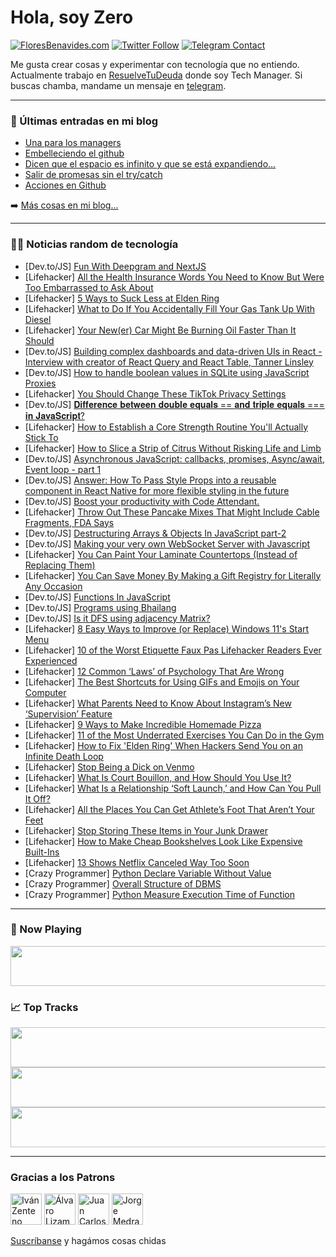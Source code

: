 # Hola, soy Zero

[![FloresBenavides.com](https://img.shields.io/website?down_message=oops&label=MiBlog&style=for-the-badge&up_message=online&url=https%3A%2F%2Ffloresbenavides.com)](https://floresbenavides.com) [![Twitter Follow](https://img.shields.io/twitter/follow/ZeroDragon?color=%231DA1F2&label=Follow&logo=twitter&logoColor=ffffff&style=for-the-badge)](https://twitter.com/zerodragon) [![Telegram Contact](https://img.shields.io/badge/escr%C3%ADbeme-ZeroDragon-%2326A5E4?style=for-the-badge&logo=telegram)](https://t.me/zerodragon)

Me gusta crear cosas y experimentar con tecnología que no entiendo.
Actualmente trabajo en [ResuelveTuDeuda](http://github.com/resuelve) donde soy Tech Manager.
Si buscas chamba, mandame un mensaje en [telegram](https://t.me/zerodragon).

---

### 📕 Últimas entradas en mi blog
<!-- BLOG-POST-LIST:START -->
- [Una para los managers](https://floresbenavides.com/una-para-los-managers/)
- [Embelleciendo el github](https://floresbenavides.com/embelleciendo-el-github/)
- [Dicen que el espacio es infinito y que se está expandiendo…](https://floresbenavides.com/dicen-que-el-espacio-es-infinito-y-que-se-esta-expandiendo/)
- [Salir de promesas sin el try/catch](https://floresbenavides.com/salir-de-promesas-sin-el-try-catch/)
- [Acciones en Github](https://floresbenavides.com/acciones-en-github/)
<!-- BLOG-POST-LIST:END -->

➡️ [Más cosas en mi blog...](https://floresbenavides.com)

---

### 👨‍💻 Noticias random de tecnología
<!-- TECH-POSTS:START -->
- [Dev.to/JS] [Fun With Deepgram and NextJS](https://dev.to/cerchie/fun-with-deepgram-and-nextjs-2212)
- [Lifehacker] [All the Health Insurance Words You Need to Know But Were Too Embarrassed to Ask About](https://lifehacker.com/all-the-health-insurance-words-you-need-to-know-but-wer-1848688048)
- [Lifehacker] [5 Ways to Suck Less at Elden Ring](https://lifehacker.com/5-ways-to-suck-less-at-elden-ring-1848687138)
- [Lifehacker] [What to Do If You Accidentally Fill Your Gas Tank Up With Diesel](https://lifehacker.com/what-to-do-if-you-accidentally-fill-your-gas-tank-up-wi-1848686631)
- [Lifehacker] [Your New&lpar;er&rpar; Car Might Be Burning Oil Faster Than It Should](https://lifehacker.com/your-new-er-car-might-be-burning-oil-faster-than-it-sh-1848685618)
- [Dev.to/JS] [Building complex dashboards and data-driven UIs in React - Interview with creator of React Query and React Table, Tanner Linsley](https://dev.to/clssmitty/building-complex-dashboards-and-data-driven-uis-in-react-interview-with-creator-of-react-query-and-react-table-tanner-linsley-3f6p)
- [Dev.to/JS] [How to handle boolean values in SQLite using JavaScript Proxies](https://dev.to/mliakos/how-to-handle-boolean-values-in-sqlite-using-javascript-proxies-1mg1)
- [Lifehacker] [You Should Change These TikTok Privacy Settings](https://lifehacker.com/you-should-change-these-tiktok-privacy-settings-1848685959)
- [Dev.to/JS] [𝐃𝐢𝐟𝐟𝐞𝐫𝐞𝐧𝐜𝐞 𝐛𝐞𝐭𝐰𝐞𝐞𝐧 𝐝𝐨𝐮𝐛𝐥𝐞 𝐞𝐪𝐮𝐚𝐥𝐬 == 𝐚𝐧𝐝 𝐭𝐫𝐢𝐩𝐥𝐞 𝐞𝐪𝐮𝐚𝐥𝐬 === 𝐢𝐧 𝐉𝐚𝐯𝐚𝐒𝐜𝐫𝐢𝐩𝐭?](https://dev.to/hrid620/--49ck)
- [Lifehacker] [How to Establish a Core Strength Routine You&#39;ll Actually Stick To](https://lifehacker.com/how-to-establish-a-core-strength-routine-youll-actually-1848686501)
- [Lifehacker] [How to Slice a Strip of Citrus Without Risking Life and Limb](https://lifehacker.com/how-to-slice-a-strip-of-citrus-without-risking-life-and-1848686991)
- [Dev.to/JS] [Asynchronous JavaScript: callbacks, promises, Async/await, Event loop - part 1](https://dev.to/cinarb2/asynchronous-javascript-callbacks-promises-asyncawait-event-loop-part-1-4ep8)
- [Dev.to/JS] [Answer: How To Pass Style Props into a reusable component in React Native for more flexible styling in the future](https://dev.to/anatugreen/answer-how-to-pass-style-props-into-a-reusable-component-in-react-native-for-more-flexible-styling-in-the-future-41mp)
- [Dev.to/JS] [Boost your productivity with Code Attendant.](https://dev.to/dordchn/boost-your-productivity-with-code-attendant-20p1)
- [Lifehacker] [Throw Out These Pancake Mixes That Might Include Cable Fragments, FDA Says](https://lifehacker.com/throw-out-these-pancake-mixes-that-might-include-cable-1848685458)
- [Dev.to/JS] [Destructuring Arrays &amp; Objects In JavaScript part-2](https://dev.to/jassin82/destructuring-arrays-objects-in-javascript-part-2-4pad)
- [Dev.to/JS] [Making your very own WebSocket Server with Javascript](https://dev.to/smpnjn/making-your-very-own-websocket-server-with-javascript-119a)
- [Lifehacker] [You Can Paint Your Laminate Countertops &lpar;Instead of Replacing Them&rpar;](https://lifehacker.com/you-can-paint-your-laminate-countertops-instead-of-rep-1848684147)
- [Lifehacker] [You Can Save Money By Making a Gift Registry for Literally Any Occasion](https://lifehacker.com/you-can-save-money-by-making-a-gift-registry-for-litera-1848686093)
- [Dev.to/JS] [Functions In JavaScript](https://dev.to/hardikmirg/functions-in-javascript-17b1)
- [Dev.to/JS] [Programs using Bhailang](https://dev.to/amananandrai/programs-using-bhailang-f5m)
- [Dev.to/JS] [Is it DFS using adjacency Matrix?](https://dev.to/urstrulyvishwak/is-it-dfs-using-adjacency-matrix-1mf0)
- [Lifehacker] [8 Easy Ways to Improve &lpar;or Replace&rpar; Windows 11&#39;s Start Menu](https://lifehacker.com/8-easy-ways-to-improve-or-replace-windows-11s-start-m-1848684451)
- [Lifehacker] [10 of the Worst Etiquette Faux Pas Lifehacker Readers Ever Experienced](https://lifehacker.com/10-of-the-worst-etiquette-faux-pas-lifehacker-readers-e-1848681196)
- [Lifehacker] [12 Common ‘Laws’ of Psychology That Are Wrong](https://lifehacker.com/12-common-laws-of-psychology-that-are-bullshit-1848683494)
- [Lifehacker] [The Best Shortcuts for Using GIFs and Emojis on Your Computer](https://lifehacker.com/the-best-shortcuts-for-using-gifs-and-emojis-on-your-co-1848684883)
- [Lifehacker] [What Parents Need to Know About Instagram’s New ‘Supervision’ Feature](https://lifehacker.com/what-parents-need-to-know-about-instagram-s-new-superv-1848683921)
- [Lifehacker] [9 Ways to Make Incredible Homemade Pizza](https://lifehacker.com/9-ways-to-make-incredible-homemade-pizza-1848682268)
- [Lifehacker] [11 of the Most Underrated Exercises You Can Do in the Gym](https://lifehacker.com/11-of-the-most-underrated-exercises-you-can-do-in-the-g-1848681707)
- [Lifehacker] [How to Fix &#39;Elden Ring&#39; When Hackers Send You on an Infinite Death Loop](https://lifehacker.com/how-to-fix-elden-ring-when-hackers-send-you-on-an-infin-1848681820)
- [Lifehacker] [Stop Being a Dick on Venmo](https://lifehacker.com/stop-being-a-dick-on-venmo-1848681834)
- [Lifehacker] [What Is Court Bouillon, and How Should You Use It?](https://lifehacker.com/what-is-court-bouillon-and-how-should-you-use-it-1848680921)
- [Lifehacker] [What Is a Relationship ‘Soft Launch,’ and How Can You Pull It Off?](https://lifehacker.com/what-is-a-relationship-soft-launch-and-how-can-you-p-1848681538)
- [Lifehacker] [All the Places You Can Get Athlete’s Foot That Aren’t Your Feet](https://lifehacker.com/all-the-places-you-can-get-athlete-s-foot-that-aren-t-y-1848680602)
- [Lifehacker] [Stop Storing These Items in Your Junk Drawer](https://lifehacker.com/stop-storing-these-items-in-your-junk-drawer-1848680113)
- [Lifehacker] [How to Make Cheap Bookshelves Look Like Expensive Built-Ins](https://lifehacker.com/how-to-make-cheap-bookshelves-look-like-expensive-built-1848679756)
- [Lifehacker] [13 Shows Netflix Canceled Way Too Soon](https://lifehacker.com/13-shows-netflix-canceled-way-too-soon-1848679614)
- [Crazy Programmer] [Python Declare Variable Without Value](https://www.thecrazyprogrammer.com/2022/03/python-declare-variable-without-value.html)
- [Crazy Programmer] [Overall Structure of DBMS](https://www.thecrazyprogrammer.com/2022/03/structure-of-dbms.html)
- [Crazy Programmer] [Python Measure Execution Time of Function](https://www.thecrazyprogrammer.com/2022/03/python-measure-execution-time.html)<!-- TECH-POSTS:END -->

---

### 🎵 Now Playing
<a href="https://spotify-now-playing-dun.vercel.app/now-playing?open"><img src="https://spotify-now-playing-dun.vercel.app/now-playing" width="540" height="64"></a>

### 📈 Top Tracks
<a href="https://spotify-now-playing-dun.vercel.app/top-tracks?i=1&open"><img src="https://spotify-now-playing-dun.vercel.app/top-tracks?i=1" width="540" height="64"></a>
<a href="https://spotify-now-playing-dun.vercel.app/top-tracks?i=2&open"><img src="https://spotify-now-playing-dun.vercel.app/top-tracks?i=2" width="540" height="64"></a>
<a href="https://spotify-now-playing-dun.vercel.app/top-tracks?i=3&open"><img src="https://spotify-now-playing-dun.vercel.app/top-tracks?i=3" width="540" height="64"></a>

---

### Gracias a los Patrons
[<img src="https://avatars.githubusercontent.com/u/243380?v=4" alt="Iván Zenteno" width="50px">](https://github.com/k001) [<img src="https://avatars.githubusercontent.com/u/19955639?v=4" alt="Álvaro Lizama" width="50px">](https://github.com/alvarolizama) [<img src="https://avatars.githubusercontent.com/u/2718753?v=4" alt="Juan Carlos Ruiz" width="50px">](https://github.com/JuanCrg90) [<img src="https://avatars.githubusercontent.com/u/37025?v=4" alt="Jorge Medrano" width="50px">](https://github.com/h1pp1e) 

[Suscríbanse](https://www.patreon.com/zerodragon) y hagámos cosas chidas
